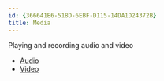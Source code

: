 ```yaml
---
id: {366641E6-518D-6EBF-D115-14DA1D24372B}  
title: Media  
---
```


Playing and recording audio and video

-  [Audio](/recipes/android/media/audio)
-  [Video](/recipes/android/media/video)